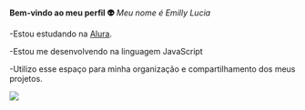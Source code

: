  **Bem-vindo ao meu perfil 👽**
  _Meu nome é Emilly Lucia_ 

  -Estou estudando na [Alura](https://www.alura.com.br).

  -Estou me desenvolvendo na linguagem JavaScript

  -Utilizo esse espaço para minha organização e compartilhamento dos meus projetos.


![](https://media1.tenor.com/m/SSga5B_8lhQAAAAd/pabllo-vittar-pabllo.gif)
